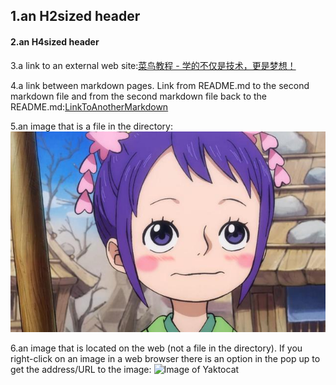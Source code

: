## 1.an H2sized header

#### 2.an H4sized header

3.a link to an external web site:[菜鸟教程 - 学的不仅是技术，更是梦想！](https://www.runoob.com/)

4.a link between markdown pages. Link from README.md to the second markdown file and from the second markdown file back to the README.md:[LinkToAnotherMarkdown](AnotherMarkdown.md)

5.an image that is a file in the directory:
![Image of Picture](小玉2.jpeg)

6.an image that is located on the web (not a file in the directory). If you right-click on an image in a web browser there is an option in the pop up to get the address/URL to the image:
![Image of Yaktocat](https://img1.baidu.com/it/u=2024938331,635570908&fm=253&fmt=auto&app=138&f=JPG?w=640&h=421)
